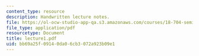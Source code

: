 ```yaml
---
content_type: resource
description: Handwritten lecture notes.
file: https://ol-ocw-studio-app-qa.s3.amazonaws.com/courses/18-704-seminar-in-algebra-and-number-theory-rational-points-on-elliptic-curves-fall-2004/bb69a25f09140da06cb3072a923b09e1_lecture1.pdf
file_type: application/pdf
resourcetype: Document
title: lecture1.pdf
uid: bb69a25f-0914-0da0-6cb3-072a923b09e1
---
```

